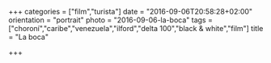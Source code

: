 +++
categories = ["film","turista"]
date = "2016-09-06T20:58:28+02:00"
orientation = "portrait"
photo = "2016-09-06-la-boca"
tags = ["choroní","caribe","venezuela","ilford","delta 100","black & white","film"]
title = "La boca"

+++
